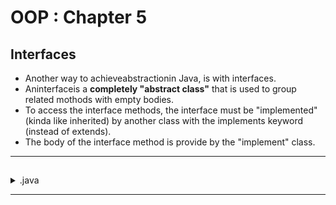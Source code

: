 # OOP : Chapter 5

## Interfaces
* Another way to achieveabstractionin Java, is with interfaces.
* Aninterfaceis a <b>completely "abstract class"</b> that is used to group related mothods with empty bodies.
* To access the interface methods, the interface must be "implemented" (kinda like inherited) by another class with the </b>implements</b> keyword (instead of extends).
* The body of the interface method is provide by the "implement" class.
---

## 

<details>
<summary>.java</summary>

```

```
</details>

---